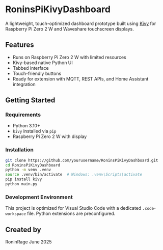 # RoninsPiKivyDashboard

A lightweight, touch-optimized dashboard prototype built using [Kivy](https://kivy.org/) for Raspberry Pi Zero 2 W and Waveshare touchscreen displays.

## Features

- Runs on Raspberry Pi Zero 2 W with limited resources
- Kivy-based native Python UI
- Tabbed interface
- Touch-friendly buttons
- Ready for extension with MQTT, REST APIs, and Home Assistant integration

## Getting Started

### Requirements

- Python 3.10+
- `kivy` installed via `pip`
- Raspberry Pi Zero 2 W with display

### Installation

```bash
git clone https://github.com/yourusername/RoninsPiKivyDashboard.git
cd RoninsPiKivyDashboard
python -m venv .venv
source .venv/bin/activate  # Windows: .venv\Scripts\activate
pip install kivy
python main.py
```

### Development Environment

This project is optimized for Visual Studio Code with a dedicated `.code-workspace` file. Python extensions are preconfigured.

## Created by

RoninRage
June 2025
